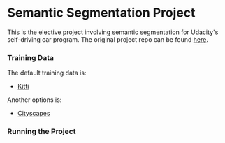 # Semantic Segmentation Project

This is the elective project involving semantic segmentation for Udacity's 
self-driving car program.  The original project repo can be found 
[here](https://github.com/udacity/CarND-Semantic-Segmentation).



### Training Data

The default training data is:

 * [Kitti](http://www.cvlibs.net/datasets/kitti/eval_road.php)


Another options is:

 * [Cityscapes](https://www.cityscapes-dataset.com/)



### Running the Project


